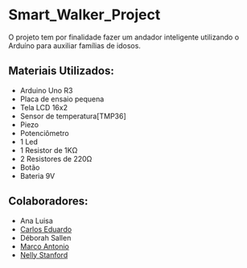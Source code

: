# Smart_Walker_Project
O projeto tem por finalidade fazer um andador inteligente utilizando o Arduíno para auxiliar famílias de idosos. 

## Materiais Utilizados:
- Arduino Uno R3
- Placa de ensaio pequena
- Tela LCD 16x2
- Sensor de temperatura[TMP36]
- Piezo
- Potenciômetro
- 1 Led
- 1 Resistor de 1KΩ
- 2 Resistores de 220Ω
- Botão
- Bateria 9V

## Colaboradores:
- Ana Luisa
- [Carlos Eduardo](https://github.com/carloseduardocsf)
- Déborah Sallen
- [Marco Antonio](https://github.com/Marrquito)
- [Nelly Stanford](https://github.com/nellystfm)

